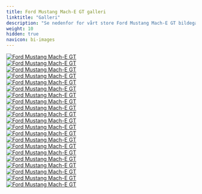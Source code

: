 ```yaml
---
title: Ford Mustang Mach-E GT galleri
linktitle: "Galleri"
description: "Se nedenfor for vårt store Ford Mustang Mach-E GT bildegalleri. Klikk på bildene for høyoppløselige versjoner."
weight: 10
hidden: true
navicon: bi-images
---
```

<!-- markdownlint-disable MD033 -->
<div class="row" id ="my-gallery">
	<div class="pswp-grid-item col-6 col-md-4">
		<a href="https://media.evkx.net/multimedia/models/ford/mustang_mach-e/mustang_mach-e_gt/charging_1.jpg"
data-pswp-src="https://media.evkx.net/multimedia/models/ford/mustang_mach-e/mustang_mach-e_gt/charging_1.jpg"
data-pswp-width="3000"
data-pswp-height="2000" 
target="_blank">
			<img src="https://media.evkx.net/multimedia/models/ford/mustang_mach-e/mustang_mach-e_gt/charging_1_xst.jpg" alt="Ford Mustang Mach-E GT" class="img-fluid img-thumbnail" />
		</a>
	</div>
	<div class="pswp-grid-item col-6 col-md-4">
		<a href="https://media.evkx.net/multimedia/models/ford/mustang_mach-e/mustang_mach-e_gt/exterior_1.jpg"
data-pswp-src="https://media.evkx.net/multimedia/models/ford/mustang_mach-e/mustang_mach-e_gt/exterior_1.jpg"
data-pswp-width="3000"
data-pswp-height="2000" 
target="_blank">
			<img src="https://media.evkx.net/multimedia/models/ford/mustang_mach-e/mustang_mach-e_gt/exterior_1_xst.jpg" alt="Ford Mustang Mach-E GT" class="img-fluid img-thumbnail" />
		</a>
	</div>
	<div class="pswp-grid-item col-6 col-md-4">
		<a href="https://media.evkx.net/multimedia/models/ford/mustang_mach-e/mustang_mach-e_gt/exterior_2.jpg"
data-pswp-src="https://media.evkx.net/multimedia/models/ford/mustang_mach-e/mustang_mach-e_gt/exterior_2.jpg"
data-pswp-width="3000"
data-pswp-height="2000" 
target="_blank">
			<img src="https://media.evkx.net/multimedia/models/ford/mustang_mach-e/mustang_mach-e_gt/exterior_2_xst.jpg" alt="Ford Mustang Mach-E GT" class="img-fluid img-thumbnail" />
		</a>
	</div>
	<div class="pswp-grid-item col-6 col-md-4">
		<a href="https://media.evkx.net/multimedia/models/ford/mustang_mach-e/mustang_mach-e_gt/exterior_3.jpg"
data-pswp-src="https://media.evkx.net/multimedia/models/ford/mustang_mach-e/mustang_mach-e_gt/exterior_3.jpg"
data-pswp-width="3000"
data-pswp-height="2000" 
target="_blank">
			<img src="https://media.evkx.net/multimedia/models/ford/mustang_mach-e/mustang_mach-e_gt/exterior_3_xst.jpg" alt="Ford Mustang Mach-E GT" class="img-fluid img-thumbnail" />
		</a>
	</div>
	<div class="pswp-grid-item col-6 col-md-4">
		<a href="https://media.evkx.net/multimedia/models/ford/mustang_mach-e/mustang_mach-e_gt/exterior_4.jpg"
data-pswp-src="https://media.evkx.net/multimedia/models/ford/mustang_mach-e/mustang_mach-e_gt/exterior_4.jpg"
data-pswp-width="3000"
data-pswp-height="2000" 
target="_blank">
			<img src="https://media.evkx.net/multimedia/models/ford/mustang_mach-e/mustang_mach-e_gt/exterior_4_xst.jpg" alt="Ford Mustang Mach-E GT" class="img-fluid img-thumbnail" />
		</a>
	</div>
	<div class="pswp-grid-item col-6 col-md-4">
		<a href="https://media.evkx.net/multimedia/models/ford/mustang_mach-e/mustang_mach-e_gt/frontseats_1.jpg"
data-pswp-src="https://media.evkx.net/multimedia/models/ford/mustang_mach-e/mustang_mach-e_gt/frontseats_1.jpg"
data-pswp-width="3000"
data-pswp-height="2000" 
target="_blank">
			<img src="https://media.evkx.net/multimedia/models/ford/mustang_mach-e/mustang_mach-e_gt/frontseats_1_xst.jpg" alt="Ford Mustang Mach-E GT" class="img-fluid img-thumbnail" />
		</a>
	</div>
	<div class="pswp-grid-item col-6 col-md-4">
		<a href="https://media.evkx.net/multimedia/models/ford/mustang_mach-e/mustang_mach-e_gt/frunk_1.jpg"
data-pswp-src="https://media.evkx.net/multimedia/models/ford/mustang_mach-e/mustang_mach-e_gt/frunk_1.jpg"
data-pswp-width="3000"
data-pswp-height="2000" 
target="_blank">
			<img src="https://media.evkx.net/multimedia/models/ford/mustang_mach-e/mustang_mach-e_gt/frunk_1_xst.jpg" alt="Ford Mustang Mach-E GT" class="img-fluid img-thumbnail" />
		</a>
	</div>
	<div class="pswp-grid-item col-6 col-md-4">
		<a href="https://media.evkx.net/multimedia/models/ford/mustang_mach-e/mustang_mach-e_gt/headlights_1.jpg"
data-pswp-src="https://media.evkx.net/multimedia/models/ford/mustang_mach-e/mustang_mach-e_gt/headlights_1.jpg"
data-pswp-width="3000"
data-pswp-height="2000" 
target="_blank">
			<img src="https://media.evkx.net/multimedia/models/ford/mustang_mach-e/mustang_mach-e_gt/headlights_1_xst.jpg" alt="Ford Mustang Mach-E GT" class="img-fluid img-thumbnail" />
		</a>
	</div>
	<div class="pswp-grid-item col-6 col-md-4">
		<a href="https://media.evkx.net/multimedia/models/ford/mustang_mach-e/mustang_mach-e_gt/interior_1.jpg"
data-pswp-src="https://media.evkx.net/multimedia/models/ford/mustang_mach-e/mustang_mach-e_gt/interior_1.jpg"
data-pswp-width="3000"
data-pswp-height="2000" 
target="_blank">
			<img src="https://media.evkx.net/multimedia/models/ford/mustang_mach-e/mustang_mach-e_gt/interior_1_xst.jpg" alt="Ford Mustang Mach-E GT" class="img-fluid img-thumbnail" />
		</a>
	</div>
	<div class="pswp-grid-item col-6 col-md-4">
		<a href="https://media.evkx.net/multimedia/models/ford/mustang_mach-e/mustang_mach-e_gt/interior_2.jpg"
data-pswp-src="https://media.evkx.net/multimedia/models/ford/mustang_mach-e/mustang_mach-e_gt/interior_2.jpg"
data-pswp-width="3000"
data-pswp-height="2000" 
target="_blank">
			<img src="https://media.evkx.net/multimedia/models/ford/mustang_mach-e/mustang_mach-e_gt/interior_2_xst.jpg" alt="Ford Mustang Mach-E GT" class="img-fluid img-thumbnail" />
		</a>
	</div>
	<div class="pswp-grid-item col-6 col-md-4">
		<a href="https://media.evkx.net/multimedia/models/ford/mustang_mach-e/mustang_mach-e_gt/main_1.jpg"
data-pswp-src="https://media.evkx.net/multimedia/models/ford/mustang_mach-e/mustang_mach-e_gt/main_1.jpg"
data-pswp-width="3000"
data-pswp-height="2000" 
target="_blank">
			<img src="https://media.evkx.net/multimedia/models/ford/mustang_mach-e/mustang_mach-e_gt/main_1_xst.jpg" alt="Ford Mustang Mach-E GT" class="img-fluid img-thumbnail" />
		</a>
	</div>
	<div class="pswp-grid-item col-6 col-md-4">
		<a href="https://media.evkx.net/multimedia/models/ford/mustang_mach-e/mustang_mach-e_gt/rearlight_1.jpg"
data-pswp-src="https://media.evkx.net/multimedia/models/ford/mustang_mach-e/mustang_mach-e_gt/rearlight_1.jpg"
data-pswp-width="3000"
data-pswp-height="2000" 
target="_blank">
			<img src="https://media.evkx.net/multimedia/models/ford/mustang_mach-e/mustang_mach-e_gt/rearlight_1_xst.jpg" alt="Ford Mustang Mach-E GT" class="img-fluid img-thumbnail" />
		</a>
	</div>
	<div class="pswp-grid-item col-6 col-md-4">
		<a href="https://media.evkx.net/multimedia/models/ford/mustang_mach-e/mustang_mach-e_gt/screens_1.jpg"
data-pswp-src="https://media.evkx.net/multimedia/models/ford/mustang_mach-e/mustang_mach-e_gt/screens_1.jpg"
data-pswp-width="3000"
data-pswp-height="2000" 
target="_blank">
			<img src="https://media.evkx.net/multimedia/models/ford/mustang_mach-e/mustang_mach-e_gt/screens_1_xst.jpg" alt="Ford Mustang Mach-E GT" class="img-fluid img-thumbnail" />
		</a>
	</div>
	<div class="pswp-grid-item col-6 col-md-4">
		<a href="https://media.evkx.net/multimedia/models/ford/mustang_mach-e/mustang_mach-e_gt/screens_2.jpg"
data-pswp-src="https://media.evkx.net/multimedia/models/ford/mustang_mach-e/mustang_mach-e_gt/screens_2.jpg"
data-pswp-width="3000"
data-pswp-height="2000" 
target="_blank">
			<img src="https://media.evkx.net/multimedia/models/ford/mustang_mach-e/mustang_mach-e_gt/screens_2_xst.jpg" alt="Ford Mustang Mach-E GT" class="img-fluid img-thumbnail" />
		</a>
	</div>
	<div class="pswp-grid-item col-6 col-md-4">
		<a href="https://media.evkx.net/multimedia/models/ford/mustang_mach-e/mustang_mach-e_gt/screens_3.jpg"
data-pswp-src="https://media.evkx.net/multimedia/models/ford/mustang_mach-e/mustang_mach-e_gt/screens_3.jpg"
data-pswp-width="3000"
data-pswp-height="2000" 
target="_blank">
			<img src="https://media.evkx.net/multimedia/models/ford/mustang_mach-e/mustang_mach-e_gt/screens_3_xst.jpg" alt="Ford Mustang Mach-E GT" class="img-fluid img-thumbnail" />
		</a>
	</div>
	<div class="pswp-grid-item col-6 col-md-4">
		<a href="https://media.evkx.net/multimedia/models/ford/mustang_mach-e/mustang_mach-e_gt/screens_4.jpg"
data-pswp-src="https://media.evkx.net/multimedia/models/ford/mustang_mach-e/mustang_mach-e_gt/screens_4.jpg"
data-pswp-width="3000"
data-pswp-height="2000" 
target="_blank">
			<img src="https://media.evkx.net/multimedia/models/ford/mustang_mach-e/mustang_mach-e_gt/screens_4_xst.jpg" alt="Ford Mustang Mach-E GT" class="img-fluid img-thumbnail" />
		</a>
	</div>
	<div class="pswp-grid-item col-6 col-md-4">
		<a href="https://media.evkx.net/multimedia/models/ford/mustang_mach-e/mustang_mach-e_gt/secondrowseats_1.jpg"
data-pswp-src="https://media.evkx.net/multimedia/models/ford/mustang_mach-e/mustang_mach-e_gt/secondrowseats_1.jpg"
data-pswp-width="3000"
data-pswp-height="2000" 
target="_blank">
			<img src="https://media.evkx.net/multimedia/models/ford/mustang_mach-e/mustang_mach-e_gt/secondrowseats_1_xst.jpg" alt="Ford Mustang Mach-E GT" class="img-fluid img-thumbnail" />
		</a>
	</div>
	<div class="pswp-grid-item col-6 col-md-4">
		<a href="https://media.evkx.net/multimedia/models/ford/mustang_mach-e/mustang_mach-e_gt/trunk_1.jpg"
data-pswp-src="https://media.evkx.net/multimedia/models/ford/mustang_mach-e/mustang_mach-e_gt/trunk_1.jpg"
data-pswp-width="3000"
data-pswp-height="2000" 
target="_blank">
			<img src="https://media.evkx.net/multimedia/models/ford/mustang_mach-e/mustang_mach-e_gt/trunk_1_xst.jpg" alt="Ford Mustang Mach-E GT" class="img-fluid img-thumbnail" />
		</a>
	</div>
	<div class="pswp-grid-item col-6 col-md-4">
		<a href="https://media.evkx.net/multimedia/models/ford/mustang_mach-e/mustang_mach-e_gt/trunk_2.jpg"
data-pswp-src="https://media.evkx.net/multimedia/models/ford/mustang_mach-e/mustang_mach-e_gt/trunk_2.jpg"
data-pswp-width="3000"
data-pswp-height="2000" 
target="_blank">
			<img src="https://media.evkx.net/multimedia/models/ford/mustang_mach-e/mustang_mach-e_gt/trunk_2_xst.jpg" alt="Ford Mustang Mach-E GT" class="img-fluid img-thumbnail" />
		</a>
	</div>
	<div class="pswp-grid-item col-6 col-md-4">
		<a href="https://media.evkx.net/multimedia/models/ford/mustang_mach-e/mustang_mach-e_gt/trunk_3.jpg"
data-pswp-src="https://media.evkx.net/multimedia/models/ford/mustang_mach-e/mustang_mach-e_gt/trunk_3.jpg"
data-pswp-width="3000"
data-pswp-height="2000" 
target="_blank">
			<img src="https://media.evkx.net/multimedia/models/ford/mustang_mach-e/mustang_mach-e_gt/trunk_3_xst.jpg" alt="Ford Mustang Mach-E GT" class="img-fluid img-thumbnail" />
		</a>
	</div>
	<div class="pswp-grid-item col-6 col-md-4">
		<a href="https://media.evkx.net/multimedia/models/ford/mustang_mach-e/mustang_mach-e_gt/trunk_4.jpg"
data-pswp-src="https://media.evkx.net/multimedia/models/ford/mustang_mach-e/mustang_mach-e_gt/trunk_4.jpg"
data-pswp-width="3000"
data-pswp-height="2000" 
target="_blank">
			<img src="https://media.evkx.net/multimedia/models/ford/mustang_mach-e/mustang_mach-e_gt/trunk_4_xst.jpg" alt="Ford Mustang Mach-E GT" class="img-fluid img-thumbnail" />
		</a>
	</div>
</div>
<script type="module">
  import PhotoSwipeLightbox from '/js/photoswipe-lightbox.esm.js';
    const lightbox = new PhotoSwipeLightbox({
       gallery: '#my-gallery',
        children: 'a',
        pswpModule: () => import('/js/photoswipe.esm.js')
    });
lightbox.init();
</script>
